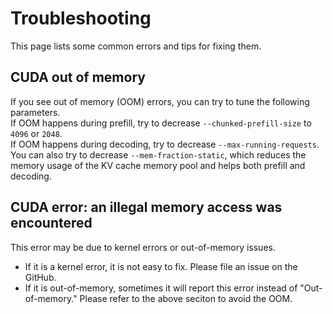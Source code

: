 # Troubleshooting

This page lists some common errors and tips for fixing them.

## CUDA out of memory
If you see out of memory (OOM) errors, you can try to tune the following parameters.  
If OOM happens during prefill, try to decrease `--chunked-prefill-size` to `4096` or `2048`.  
If OOM happens during decoding, try to decrease `--max-running-requests`.  
You can also try to decrease `--mem-fraction-static`, which reduces the memory usage of the KV cache memory pool and helps both prefill and decoding.

## CUDA error: an illegal memory access was encountered
This error may be due to kernel errors or out-of-memory issues.
- If it is a kernel error, it is not easy to fix. Please file an issue on the GitHub.
- If it is out-of-memory, sometimes it will report this error instead of "Out-of-memory." Please refer to the above seciton to avoid the OOM.
